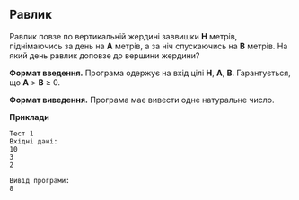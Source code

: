 ## Равлик
Равлик повзе по вертикальній жердині заввишки **H** метрів, піднімаючись за день на **A**
метрів, а за ніч спускаючись на **B** метрів. На який день равлик доповзе до вершини жердини?

**Формат введення.** Програма одержує на вхід цілі **H**, **A**, **B**. Гарантується, що **A** > **B** ≥ 0.

**Формат виведення.** Програма має вивести одне натуральне число.

**Приклади**

```
Тест 1
Вхідні дані:
10
3
2

Вивід програми:
8
```
